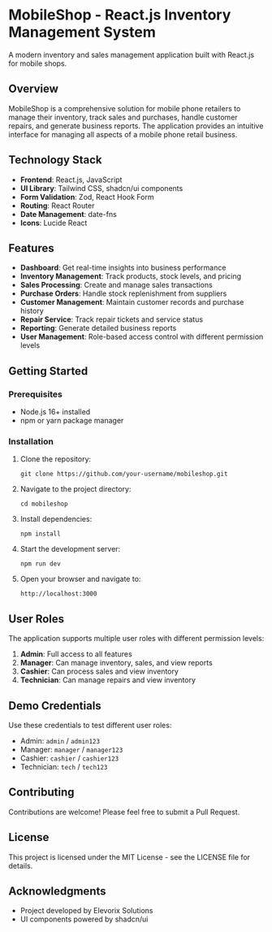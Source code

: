 
# MobileShop - React.js Inventory Management System

A modern inventory and sales management application built with React.js for mobile shops.

## Overview

MobileShop is a comprehensive solution for mobile phone retailers to manage their inventory, track sales and purchases, handle customer repairs, and generate business reports. The application provides an intuitive interface for managing all aspects of a mobile phone retail business.

## Technology Stack

- **Frontend**: React.js, JavaScript
- **UI Library**: Tailwind CSS, shadcn/ui components
- **Form Validation**: Zod, React Hook Form
- **Routing**: React Router
- **Date Management**: date-fns
- **Icons**: Lucide React

## Features

- **Dashboard**: Get real-time insights into business performance
- **Inventory Management**: Track products, stock levels, and pricing
- **Sales Processing**: Create and manage sales transactions
- **Purchase Orders**: Handle stock replenishment from suppliers
- **Customer Management**: Maintain customer records and purchase history
- **Repair Service**: Track repair tickets and service status
- **Reporting**: Generate detailed business reports
- **User Management**: Role-based access control with different permission levels

## Getting Started

### Prerequisites

- Node.js 16+ installed
- npm or yarn package manager

### Installation

1. Clone the repository:
   ```
   git clone https://github.com/your-username/mobileshop.git
   ```

2. Navigate to the project directory:
   ```
   cd mobileshop
   ```

3. Install dependencies:
   ```
   npm install
   ```

4. Start the development server:
   ```
   npm run dev
   ```

5. Open your browser and navigate to:
   ```
   http://localhost:3000
   ```

## User Roles

The application supports multiple user roles with different permission levels:

1. **Admin**: Full access to all features
2. **Manager**: Can manage inventory, sales, and view reports
3. **Cashier**: Can process sales and view inventory
4. **Technician**: Can manage repairs and view inventory

## Demo Credentials

Use these credentials to test different user roles:

- Admin: `admin` / `admin123`
- Manager: `manager` / `manager123`
- Cashier: `cashier` / `cashier123`
- Technician: `tech` / `tech123`

## Contributing

Contributions are welcome! Please feel free to submit a Pull Request.

## License

This project is licensed under the MIT License - see the LICENSE file for details.

## Acknowledgments

- Project developed by Elevorix Solutions
- UI components powered by shadcn/ui
